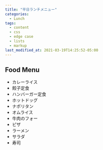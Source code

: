 ```yaml
---
title: "平日ランチメニュー"
categories:
  - Lunch
tags:
  - content
  - css
  - edge case
  - lists
  - markup
last_modified_at: 2021-03-19T14:25:52-05:00
---
```


## Food Menu

- カレーライス
- 餃子定食
- ハンバーガー定食
- ホットドッグ
- ナポリタン
- オムライス
- 牛肉のフォー
- ピザ
- ラーメン
- サラダ
- 寿司